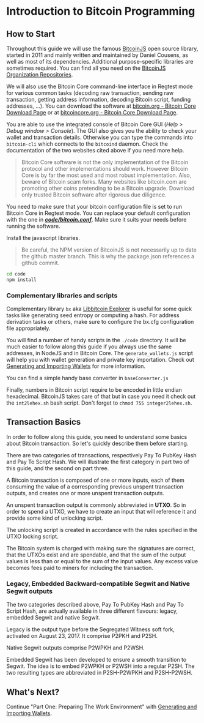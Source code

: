 # Introduction to Bitcoin Programming

## How to Start

Throughout this guide we will use the famous [BitcoinJS](https://github.com/bitcoinjs/bitcoinjs-lib) open source library, started in 2011 and mainly written and maintained by Daniel Cousens, as well as most of its dependencies. Additional purpose-specific libraries are sometimes required. You can find all you need on the [BitcoinJS Organization Repositories](https://github.com/bitcoinjs).

We will also use the Bitcoin Core command-line interface in Regtest mode for various common tasks \(decoding raw transaction, sending raw transaction, getting address information, decoding Bitcoin script, funding addresses, ...\). You can download the software at [bitcoin.org - Bitcoin Core Download Page](https://bitcoin.org/en/download) or at [bitcoincore.org - Bitcoin Core Download Page](https://bitcoincore.org/en/download/).

You are able to use the integrated console of Bitcoin Core GUI \(_Help &gt; Debug window &gt; Console_\). The GUI also gives you the ability to check your wallet and transaction details. Otherwise you can type the commands into `bitcoin-cli` which connects to the `bitcoind` daemon. Check the documentation of the two websites cited above if you need more help.

> Bitcoin Core software is not the only implementation of the Bitcoin protocol and other implementations should work. However Bitcoin Core is by far the most used and most robust implementation. Also, beware of Bitcoin scam forks. Many websites like bitcoin.com are promoting other coins pretending to be a Bitcoin upgrade. Download only trusted Bitcoin software after rigorous due diligence.

You need to make sure that your bitcoin configuration file is set to run Bitcoin Core in Regtest mode. You can replace your default configuration with the one in [_**code/bitcoin.conf**_](https://github.com/bitcoin-studio/Bitcoin-Programming-with-BitcoinJS/blob/master/code/bitcoin.conf). Make sure it suits your needs before running the software.

Install the javascript libraries.

> Be careful, the NPM version of BitcoinJS is not necessarily up to date the github master branch. This is why the package.json references a github commit.

```bash
cd code
npm install
```

### Complementary libraries and scripts

Complementary library `bx` aka [Libbitcoin Explorer](https://github.com/libbitcoin/libbitcoin-explorer) is useful for some quick tasks like generating seed entropy or computing a hash. For address derivation tasks or others, make sure to configure the bx.cfg configuration file appropriately.

You will find a number of handy scripts in the `./code` directory. It will be much easier to follow along this guide if you always use the same addresses, in NodeJS and in Bitcoin Core. The `generate_wallets.js` script will help you with wallet generation and private key importation. Check out [Generating and Importing Wallets](generating_and_importing_wallets.md) for more information.

You can find a simple handy base converter in `baseConverter.js`

Finally, numbers in Bitcoin script require to be encoded in little endian hexadecimal. BitcoinJS takes care of that but in case you need it check out the `int2lehex.sh` bash script. Don't forget to `chmod 755 integer2lehex.sh`.

## Transaction Basics

In order to follow along this guide, you need to understand some basics about Bitcoin transaction. So let's quickly describe them before starting.

There are two categories of transactions, respectively Pay To PubKey Hash and Pay To Script Hash. We will illustrate the first category in part two of this guide, and the second on part three.

A Bitcoin transaction is composed of one or more inputs, each of them consuming the value of a corresponding previous unspent transaction outputs, and creates one or more unspent transaction outputs.

An unspent transaction output is commonly abbreviated in **UTXO**. So in order to spend a UTXO, we have to create an input that will reference it and provide some kind of unlocking script.

The unlocking script is created in accordance with the rules specified in the UTXO locking script.

The Bitcoin system is charged with making sure the signatures are correct, that the UTXOs exist and are spendable, and that the sum of the output values is less than or equal to the sum of the input values. Any excess value becomes fees paid to miners for including the transaction.

### Legacy, Embedded Backward-compatible Segwit and Native Segwit outputs

The two categories described above, Pay To PubKey Hash and Pay To Script Hash, are actually available in three different flavours: legacy, embedded Segwit and native Segwit.

Legacy is the output type before the Segregated Witness soft fork, activated on August 23, 2017. It comprise P2PKH and P2SH.

Native Segwit outputs comprise P2WPKH and P2WSH.

Embedded Segwit has been developed to ensure a smooth transition to Segwit. The idea is to embed P2WPKH or P2WSH into a regular P2SH. The two resulting types are abbreviated in P2SH-P2WPKH and P2SH-P2WSH.

## What's Next?

Continue "Part One: Preparing The Work Environment" with [Generating and Importing Wallets](generating_and_importing_wallets.md).

